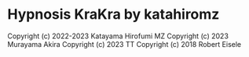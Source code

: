 # Hypnosis KraKra by katahiromz

Copyright (c) 2022-2023 Katayama Hirofumi MZ
Copyright (c) 2023 Murayama Akira
Copyright (c) 2023 TT
Copyright (c) 2018 Robert Eisele
